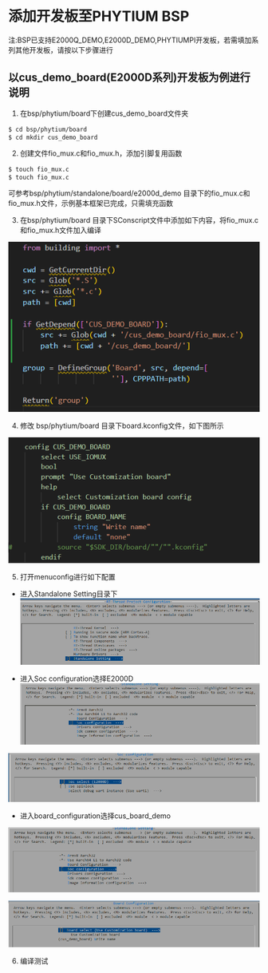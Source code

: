 # 添加开发板至PHYTIUM BSP

注:BSP已支持E2000Q_DEMO,E2000D_DEMO,PHYTIUMPI开发板，若需填加系列其他开发板，请按以下步骤进行

## 以cus_demo_board(E2000D系列)开发板为例进行说明

1. 在bsp/phytium/board下创建cus_demo_board文件夹
```
$ cd bsp/phytium/board
$ cd mkdir cus_demo_board
```

2. 创建文件fio_mux.c和fio_mux.h，添加引脚复用函数
```
$ touch fio_mux.c
$ touch fio_mux.c
```
可参考bsp/phytium/standalone/board/e2000d_demo 目录下的fio_mux.c和fio_mux.h文件，示例基本框架已完成，只需填充函数

3. 在bsp/phytium/board 目录下SConscript文件中添加如下内容，将fio_mux.c和fio_mux.h文件加入编译

![SConscript](./../figures/SConscript.png)

4. 修改 bsp/phytium/board 目录下board.kconfig文件，如下图所示

![board_kconfig](./../figures/board_kconfig.png)

5. 打开menuconfig进行如下配置

- 进入Standalone Setting目录下
![standalone_setting](./../figures/standalone_setting.png)

- 进入Soc configuration选择E2000D
![soc_configuration](./../figures/soc_configuration.png)

![soc_select](./../figures/soc_select.png)

- 进入board_configuration选择cus_board_demo

![board_configuration](./../figures/soc_configuration.png)

![board_select](./../figures/board_select.png)

6. 编译测试








